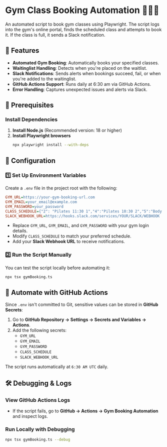 # Gym Class Booking Automation 🏋🏻‍♀️

An automated script to book gym classes using Playwright. 
The script logs into the gym's online portal, finds the scheduled class and attempts to book it. If the class is full, it sends a Slack notification.

## 🚀 Features
- **Automated Gym Booking**: Automatically books your specified classes.
- **Waitinglist Handling**: Detects when you're placed on the waitlist.
- **Slack Notifications**: Sends alerts when bookings succeed, fail, or when you're added to the waitinglist.
- **GitHub Actions Support**: Runs daily at 6:30 am via GitHub Actions.
- **Error Handling**: Captures unexpected issues and alerts via Slack.

## 📌 Prerequisites
### Install Dependencies
1. **Install Node.js** (Recommended version: 18 or higher)
4. **Install Playwright browsers**
   ```sh
   npx playwright install --with-deps
   ```

## 🔧 Configuration
### 1️⃣ **Set Up Environment Variables**
Create a `.env` file in the project root with the following:
```ini
GYM_URL=https://your-gym-booking-url.com
GYM_EMAIL=your_email@example.com
GYM_PASSWORD=your_password
CLASS_SCHEDULE={"2": "Pilates 11:30 1","4":"Pilates 10:30 2","5":"Body Pump 10:30 2","6":"Pilates 9:00 1","0":"Body Pump 11:30 1"}
SLACK_WEBHOOK_URL=https://hooks.slack.com/services/YOUR/SLACK/WEBHOOK
```
- Replace `GYM_URL`, `GYM_EMAIL`, and `GYM_PASSWORD` with your gym login details.
- Modify `CLASS_SCHEDULE` to match your preferred schedule.
- Add your **Slack Webhook URL** to receive notifications.

### 2️⃣ **Run the Script Manually**
You can test the script locally before automating it:
```sh
npx tsx gymBooking.ts
```

## 🤖 Automate with GitHub Actions

Since `.env` isn't committed to Git, sensitive values can be stored in **GitHub Secrets**:
1. Go to **GitHub Repository → Settings → Secrets and Variables → Actions**.
2. Add the following secrets:
   - `GYM_URL`
   - `GYM_EMAIL`
   - `GYM_PASSWORD`
   - `CLASS_SCHEDULE`
   - `SLACK_WEBHOOK_URL`

The script runs automatically at `6:30 AM UTC` daily.

## 🛠️ Debugging & Logs
### **View GitHub Actions Logs**
- If the script fails, go to **GitHub → Actions → Gym Booking Automation** and inspect logs.

### **Run Locally with Debugging**
```sh
npx tsx gymBooking.ts --debug
```

